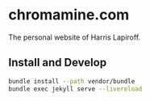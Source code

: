 # chromamine.com

The personal website of Harris Lapiroff.

## Install and Develop

```bash
bundle install --path vendor/bundle
bundle exec jekyll serve --livereload
```